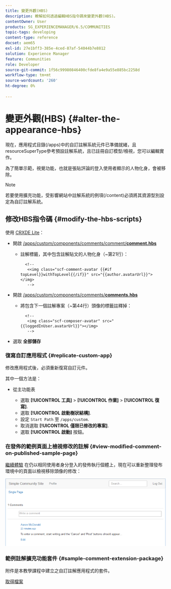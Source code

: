 ```yaml
---
title: 變更外觀(HBS)
description: 瞭解如何透過編輯HBS指令碼來變更外觀(HBS)。
contentOwner: User
products: SG_EXPERIENCEMANAGER/6.5/COMMUNITIES
topic-tags: developing
content-type: reference
docset: aem65
exl-id: 27e1bff3-385e-4ced-87af-54044b7e8812
solution: Experience Manager
feature: Communities
role: Developer
source-git-commit: 1f56c99980846400cfde8fa4e9a55e885bc2258d
workflow-type: tm+mt
source-wordcount: '260'
ht-degree: 0%

---
```


# 變更外觀(HBS) {#alter-the-appearance-hbs}

現在，應用程式目錄(/apps)中的自訂註解系統元件已準備就緒，且resourceSuperType參考預設註解系統，且已註冊自訂模型/檢視，您可以編輯實作。

為了簡單示範，視覺功能，也就是張貼評論的登入使用者顯示的人物化身，會被移除。

>[!NOTE]
>
>若要使用擴充功能，受影響網站中註解系統的例項(/content)必須將其資源型別設定為自訂註解系統。

## 修改HBS指令碼 {#modify-the-hbs-scripts}

使用 [CRXDE Lite](/help/sites-developing/developing-with-crxde-lite.md)：

* 開啟 [/apps/custom/components/comments/comment/**comment.hbs**](https://localhost:4502/crx/de/index.jsp#/apps/custom/components/comments/comment/comment.hbs)

   * 註解標籤，其中包含註解貼文的人物化身（~第21行）：

     ```
       <!--
        <<img class="scf-comment-avatar {{#if topLevel}}withTopLevel{{/if}}" src="{{author.avatarUrl}}"></img>
        -->
     ```

* 開啟 [/apps/custom/components/comments/**comments.hbs**](https://localhost:4502/crx/de/index.jsp#/apps/custom/components/comments/comments.hbs)

   * 將包含下一個註解專案（~第44行）頭像的標籤註釋掉：

     ```
       <!--
        <img class="scf-composer-avatar" src="{{loggedInUser.avatarUrl}}"></img>
        -->
     ```

* 選取 **全部儲存**

### 復寫自訂應用程式 {#replicate-custom-app}

修改應用程式後，必須重新復寫自訂元件。

其中一個方法是：

* 從主功能表

   * 選取 **[!UICONTROL 工具]** > **[!UICONTROL 作業]** > **[!UICONTROL 復寫]**.
   * 選取 **[!UICONTROL 啟動樹狀結構]**.
   * 設定 `Start Path` 至 `/apps/custom`.
   * 取消選取 **[!UICONTROL 僅限已修改的專案]**.
   * 選取 **[!UICONTROL 啟動]** 按鈕。

### 在發佈的範例頁面上檢視修改的註解 {#view-modified-comment-on-published-sample-page}

[繼續體驗](/help/communities/extend-sample-page.md#publish-sample-page) 在仍以相同使用者身分登入的發佈執行個體上，現在可以重新整理發布環境中的頁面以檢視移除頭像的修改：

![view-modified-content](assets/view-modified-content.png)

### 範例註解擴充功能套件 {#sample-comment-extension-package}

附件是本教學課程中建立之自訂註解應用程式的套件。

[取得檔案](assets/sample-comment-extension-6-1-fp3.zip)

